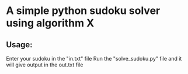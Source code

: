 # A simple python sudoku solver using algorithm X

## Usage:
Enter your sudoku in the "in.txt" file
Run the "solve_sudoku.py" file and it will give output in the out.txt file

